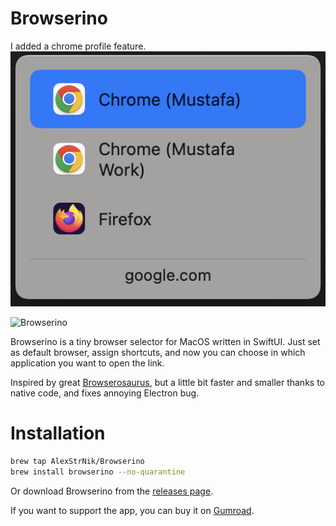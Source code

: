 # Browserino

I added a chrome profile feature.
![Browserino with Chrome Porfile](images/screen.png)

![Browserino](images/browserino.png?v2)

Browserino is a tiny browser selector for MacOS written in SwiftUI. Just set as default browser, assign shortcuts, and now you can choose in which application you want to open the link.

Inspired by great [Browserosaurus](https://github.com/will-stone/browserosaurus), but a little bit faster and smaller thanks to native code, and fixes annoying Electron bug.

# Installation

```bash
brew tap AlexStrNik/Browserino
brew install browserino --no-quarantine
```

Or download Browserino from the [releases page](https://github.com/AlexStrNik/Browserino/releases).

If you want to support the app, you can buy it on [Gumroad](https://alexstrnik.gumroad.com/l/browserino).
